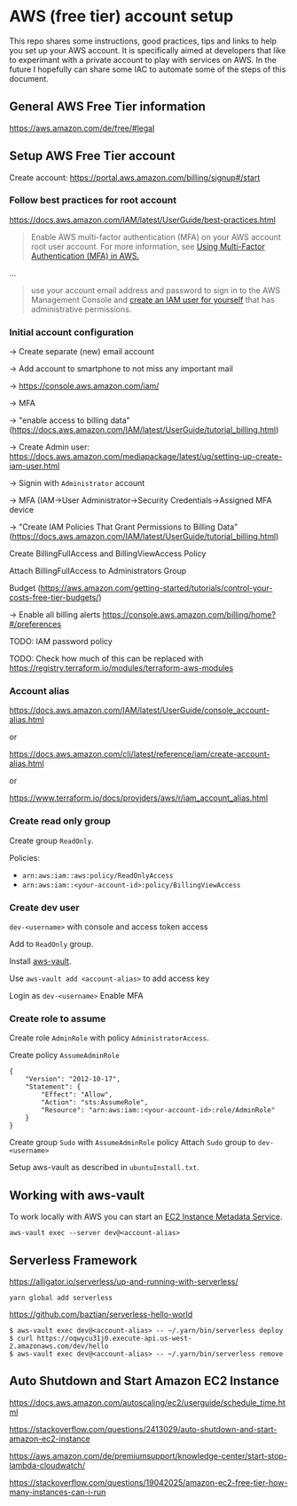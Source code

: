 # AWS (free tier) account setup

This repo shares some instructions, good practices, tips and links to help you set up your AWS account. It is specifically aimed at developers that like to experimant with a private account to play with services on AWS. In the future I hopefully can share some IAC to automate some of the steps of this document.

## General AWS Free Tier information

https://aws.amazon.com/de/free/#legal

## Setup AWS Free Tier account

Create account: https://portal.aws.amazon.com/billing/signup#/start

### Follow best practices for root account

https://docs.aws.amazon.com/IAM/latest/UserGuide/best-practices.html

> Enable AWS multi-factor authentication (MFA) on your AWS account root user account. For more information, see [Using Multi-Factor Authentication (MFA) in AWS.](https://docs.aws.amazon.com/IAM/latest/UserGuide/id_credentials_mfa.html)

...

> use your account email address and password to sign in to the AWS Management Console and [create an IAM user for yourself](https://docs.aws.amazon.com/IAM/latest/UserGuide/getting-started_create-admin-group.html) that has administrative permissions.

### Initial account configuration

-> Create separate (new) email account

-> Add account to smartphone to not miss any important mail

-> https://console.aws.amazon.com/iam/

-> MFA

-> "enable access to billing data" (https://docs.aws.amazon.com/IAM/latest/UserGuide/tutorial_billing.html)

-> Create Admin user: https://docs.aws.amazon.com/mediapackage/latest/ug/setting-up-create-iam-user.html

-> Signin with `Administrator` account

-> MFA (IAM->User Administrator->Security Credentials->Assigned MFA device

-> "Create IAM Policies That Grant Permissions to Billing Data" (https://docs.aws.amazon.com/IAM/latest/UserGuide/tutorial_billing.html)

 Create  BillingFullAccess and BillingViewAccess Policy

 Attach BillingFullAccess to Administrators Group

Budget (https://aws.amazon.com/getting-started/tutorials/control-your-costs-free-tier-budgets/)

-> Enable all billing alerts https://console.aws.amazon.com/billing/home?#/preferences


TODO: IAM password policy

TODO: Check how much of this can be replaced with https://registry.terraform.io/modules/terraform-aws-modules

### Account alias

https://docs.aws.amazon.com/IAM/latest/UserGuide/console_account-alias.html

or

https://docs.aws.amazon.com/cli/latest/reference/iam/create-account-alias.html

or

https://www.terraform.io/docs/providers/aws/r/iam_account_alias.html

### Create read only group

Create group `ReadOnly`.

Policies:
* `arn:aws:iam::aws:policy/ReadOnlyAccess`
* `arn:aws:iam::<your-account-id>:policy/BillingViewAccess`

### Create dev user

`dev-<username>` with console and access token access

Add to `ReadOnly` group.

Install [aws-vault](https://github.com/99designs/aws-vault/).

Use `aws-vault add <account-alias>` to add access key

Login as `dev-<username>`
Enable MFA

### Create role to assume

Create role `AdminRole` with policy `AdministratorAccess`.

Create policy `AssumeAdminRole`

    {
        "Version": "2012-10-17",
        "Statement": {
            "Effect": "Allow",
            "Action": "sts:AssumeRole",
            "Resource": "arn:aws:iam::<your-account-id>:role/AdminRole"
        }
    }

Create group `Sudo` with `AssumeAdminRole` policy
Attach `Sudo` group to `dev-<username>`

Setup aws-vault as described in `ubuntuInstall.txt`.

## Working with aws-vault

To work locally with AWS you can start an [EC2 Instance Metadata Service](https://docs.aws.amazon.com/AWSEC2/latest/UserGuide/ec2-instance-metadata.html).

    aws-vault exec --server dev@<account-alias>

## Serverless Framework

https://alligator.io/serverless/up-and-running-with-serverless/

    yarn global add serverless

https://github.com/baztian/serverless-hello-world

    $ aws-vault exec dev@<account-alias> -- ~/.yarn/bin/serverless deploy
    $ curl https://oqwycu31j0.execute-api.us-west-2.amazonaws.com/dev/hello
    $ aws-vault exec dev@<account-alias> -- ~/.yarn/bin/serverless remove

## Auto Shutdown and Start Amazon EC2 Instance

https://docs.aws.amazon.com/autoscaling/ec2/userguide/schedule_time.html

https://stackoverflow.com/questions/2413029/auto-shutdown-and-start-amazon-ec2-instance

https://aws.amazon.com/de/premiumsupport/knowledge-center/start-stop-lambda-cloudwatch/

https://stackoverflow.com/questions/19042025/amazon-ec2-free-tier-how-many-instances-can-i-run
